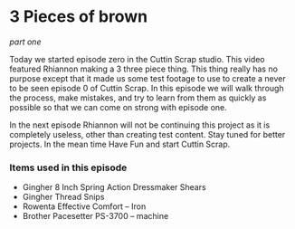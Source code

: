 # 3 Pieces of brown
_part one_

Today we started episode zero in the Cuttin Scrap studio.  This video featured Rhiannon making a 3 three piece thing.  This thing really has no purpose except that it made us some test footage to use to create a never to be seen episode 0 of Cuttin Scrap.  In this episode we will walk through the process, make mistakes, and try to learn from them as quickly as possible so that we can come on strong with episode one.

In the next episode Rhiannon will not be continuing this project as it is completely useless, other than creating test content.  Stay tuned for better projects.  In the mean time Have Fun and start Cuttin Scrap.



### Items used in this episode

* Gingher 8 Inch Spring Action Dressmaker Shears
* Gingher Thread Snips
* Rowenta Effective Comfort – Iron
* Brother Pacesetter PS-3700 – machine
